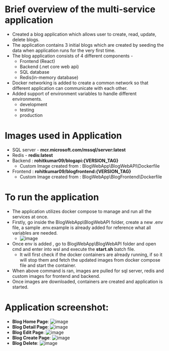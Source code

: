  # Brief overview of the multi-service application
 - Created a blog application which allows user to create, read, update, delete blogs.
 - The application contains 3 initial blogs which are created by seeding the data when application runs for the very first time.
 - The blog application consists of 4 different components -
     - Frontend (React)
     - Backend (.net core web api)
     - SQL database
     - Redis(in-memory database)
  - Docker networking is added to create a common network so that different application can communicate with each other.
  - Added support of environment variables to handle different environments.
       - development
       - testing
       - production

# Images used in Application 
- SQL server -  **mcr.microsoft.com/mssql/server:latest**
- Redis - **redis:latest**
- Backend : **rohitkumar09/blogapi:{VERSION_TAG}**
    - Custom Image created from : BlogWebApp\BlogWebAPI\Dockerfile
- Frontend : **rohitkumar09/blogfrontend:{VERSION_TAG}**
    - Custom Image created from : BlogWebApp\BlogFrontend\Dockerfile
  
# To run the application
- The application utilizes docker compose to manage and run all the services at once.
- Firstly, go inside the BlogWebApp\BlogWebAPI folder, create a new .env file, a sample .env.example is already added for reference what all variables are needed.
     - ![image](https://github.com/user-attachments/assets/8285c995-bc3b-4566-915f-173261e0562d)
- Once env is added , go to BlogWebApp\BlogWebAPI folder and open cmd and enter into wsl and execute the **start.sh** batch file.
    - It will first check if the docker containers are already running, if so it will stop them and fetch the updated images from docker compose file and start the container.
- When above command is ran, images are pulled for sql server, redis and custom images for frontend and backend.
- Once images are downloaded, containers are created and application is started.

# Application screenshot:

- **Blog Home Page**:
       ![image](https://github.com/user-attachments/assets/827ea62a-776c-4db4-9a32-a74f342d50aa) 
- **Blog Detail Page**:
       ![image](https://github.com/user-attachments/assets/965f0452-c9a5-4787-86c7-4545f15f81eb)
- **Blog Edit Page**:
       ![image](https://github.com/user-attachments/assets/27047b1c-e205-4b05-9c4d-7414ee9c0f8e)
- **Blog Create Page**:
       ![image](https://github.com/user-attachments/assets/8df863cf-253a-4e36-a160-ab6f86af2ecd)
- **Blog Delete**:
       ![image](https://github.com/user-attachments/assets/c5deee40-800e-4ced-871a-73ee9849f870)
